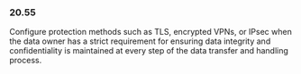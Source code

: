 
### 20.55  
Configure protection methods such as TLS, encrypted VPNs, or IPsec when the data owner has a strict requirement for ensuring data integrity and confidentiality is maintained at every step of the data transfer and handling process. 